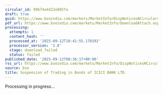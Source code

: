 ```yaml
---
circular_id: 99b74a4422e885fa
draft: true
guid: https://www.bseindia.com/markets/MarketInfo/DispNoticesNCirculars.aspx?Noticeid={183CAAC4-C188-4832-94D5-DAD2A4D57981}&noticeno=20250912-39&dt=09/12/2025&icount=39&totcount=103&flag=0
pdf_url: https://www.bseindia.com/markets/MarketInfo/DownloadAttach.aspx?id=20250912-39&attachedId=
processing:
  attempts: 1
  content_hash: ''
  processed_at: '2025-09-12T18:41:55.170392'
  processor_version: '2.0'
  stage: download_failed
  status: failed
published_date: '2025-09-12T08:36:17+00:00'
rss_url: https://www.bseindia.com/markets/MarketInfo/DispNoticesNCirculars.aspx?Noticeid={183CAAC4-C188-4832-94D5-DAD2A4D57981}&noticeno=20250912-39&dt=09/12/2025&icount=39&totcount=103&flag=0
source: bse
title: Suspension of Trading in Bonds of ICICI BANK LTD.
---
```


Processing in progress...